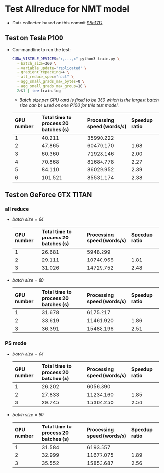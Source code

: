 # Test Allreduce for NMT model

- Data collected based on this commit [95e17f7](https://github.com/lcy-seso/dl_framework/tree/95e17f79d06939b4fc9e588fc084b6f554270640/tensorflow/data_parallelism_for_nmt)

## Test on Tesla P100

- Commandline to run the test:

  ```bash
  CUDA_VISIBLE_DEVICES="x,...,x" python3 train.py \
    --batch_size=360 \
    --variable_update="replicated" \
    --gradient_repacking=4 \
    --all_reduce_spec="nccl" \
    --agg_small_grads_max_bytes=0 \
    --agg_small_grads_max_group=10 \
    2>&1 | tee train.log
  ```

  - _Batch size per GPU card is fixed to be 360 which is the largest batch size can be used on one P100 for this test model._

  |GPU number|Total time to process 20 batches (s)|Processing speed (words/s)|Speedup ratio|
  |:--|:--|:--|:--|
  |1|40.211|35990.222|
  |2|47.865|60470.170|1.68|
  |3|60.360|71928.146|2.00|
  |4|70.868|81684.778|2.27|
  |5|84.110|86029.952|2.39|
  |6|101.521|85531.174|2.38|

## Test on GeForce GTX TITAN

### all reduce

- _batch size = 64_

  |GPU number|Total time to process 20 batches (s)|Processing speed (words/s)|Speedup ratio|
  |:--|:--|:--|:--|
  |1|26.681|5948.299||
  |2|29.111|10740.958|1.81|
  |3|31.026|14729.752|2.48|

- _batch size = 80_

  |GPU number|Total time to process 20 batches (s)|Processing speed (words/s)|Speedup ratio|
  |:--|:--|:--|:--|
  |1|31.678|6175.217||
  |2|33.619|11461.920|1.86|
  |3|36.391|15488.196|2.51|

### PS mode

- _batch size = 64_

  |GPU number|Total time to process 20 batches (s)|Processing speed (words/s)|Speedup ratio|
  |:--|:--|:--|:--|
  |1|26.202|6056.890||
  |2|27.833|11234.160|1.85|
  |3|29.745|15364.250|2.54|

- _batch size = 80_

  |GPU number|Total time to process 20 batches (s)|Processing speed (words/s)|Speedup ratio|
  |:--|:--|:--|:--|
  |1|31.584|6193.557||
  |2|32.999|11677.075|1.89|
  |3|35.552|15853.687|2.56|

